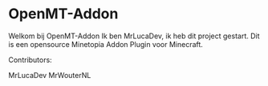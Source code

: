 # OpenMT-Addon

Welkom bij OpenMT-Addon
Ik ben MrLucaDev, ik heb dit project gestart.
Dit is een opensource Minetopia Addon Plugin voor Minecraft.


Contributors:

MrLucaDev
MrWouterNL
